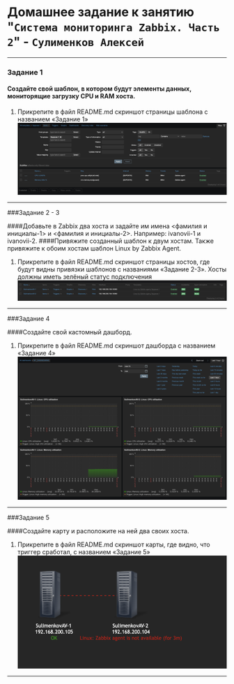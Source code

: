 # Домашнее задание к занятию "`Система мониторинга Zabbix. Часть 2`" - `Сулименков Алексей`

---

### Задание 1

####  Создайте свой шаблон, в котором будут элементы данных, мониторящие загрузку CPU и RAM хоста.

1. Прикрепите в файл README.md скриншот страницы шаблона с названием «Задание 1»
![Template](https://github.com/biparasite/10-02HW/blob/main/10-02HW.1.png)

---

###Задание 2 - 3

####Добавьте в Zabbix два хоста и задайте им имена <фамилия и инициалы-1> и <фамилия и инициалы-2>. Например: ivanovii-1 и ivanovii-2.
####Привяжите созданный шаблон к двум хостам. Также привяжите к обоим хостам шаблон Linux by Zabbix Agent.

1. Прикрепите в файл README.md скриншот страницы хостов, где будут видны привязки шаблонов с названиями «Задание 2-3». Хосты должны иметь зелёный статус подключения
![Template_ADD](https://github.com/biparasite/10-02HW/blob/main/10-02HW.2-3.png)

---

###Задание 4

####Создайте свой кастомный дашборд.

1. Прикрепите в файл README.md скриншот дашборда с названием «Задание 4»
![DASHBOARD](https://github.com/biparasite/10-02HW/blob/main/10-02HW.4.png)

---

###Задание 5

####Создайте карту и расположите на ней два своих хоста.

1. Прикрепите в файл README.md скриншот карты, где видно, что триггер сработал, с названием «Задание 5»
![MAP](https://github.com/biparasite/10-02HW/blob/main/10-02HW.5.png)

---
